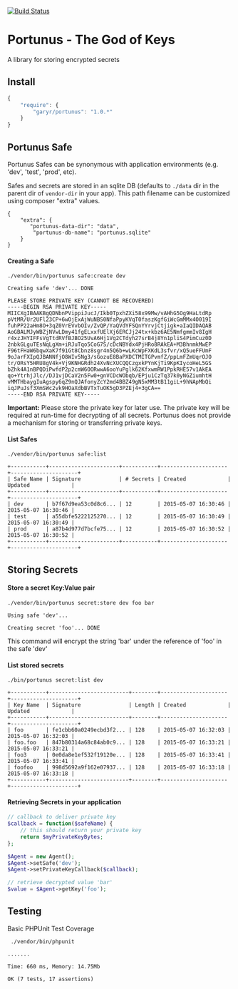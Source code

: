 [![Build Status](https://secure.travis-ci.org/garyr/portunus.png)](http://travis-ci.org/garyr/portunus)

Portunus - The God of Keys
=========

A library for storing encrypted secrets

## Install

```javascript
{
    "require": {
        "garyr/portunus": "1.0.*"
    }
}
```

## Portunus Safe

Portunus Safes can be synonymous with application environments (e.g. 'dev', 'test', 'prod', etc).

Safes and secrets are stored in an sqlite DB (defaults to ```./data``` dir in the parent dir of ```vendor-dir``` in your app). This path
filename can be customized using composer "extra" values.

```
{
    "extra": {
       "portunus-data-dir": "data",
        "portunus-db-name": "portunus.sqlite"
    }
}
```

#### Creating a Safe
```
./vendor/bin/portunus safe:create dev

Creating safe 'dev'... DONE

PLEASE STORE PRIVATE KEY (CANNOT BE RECOVERED)
-----BEGIN RSA PRIVATE KEY-----
MIICXgIBAAKBgQDNbnPVippiJucJ/Ikb0TpxhZXi58x99Mw/vAHhG5Og9HaLtdRp
pVtMR/Ur2UFl23CP+6wOjExAjWuNBS0NfaPpyKVqT0faszKgfGiWcGmMMx4O019I
fuhPP22aHm8O+3qZ0VrEVvbOIv/ZvQP/YaQVdYFSQnYYrvjCtjigk+aIaQIDAQAB
AoGBALMJyWBZjNVwLDmy41fgELxxfUElXj6ERCJj24tx+kbz6AE5NmfgmmIv8IgH
r4xzJHYIFFsVgTtdRVfBJBO25UvA6Hj1Vg2CTdyh27srB4j8Yn1pliS4PimCuz0D
2nbkGLguTEsNqLgXm+iRJuTqo5CoG7S/cDcNBYdx4PjHRo8RAkEA+M3BhnmkMwEP
F96tFHaW6bqwXaK7f91Gt8Cbnz8sgr4n5Q6b+wLKcWpFXKdL3sfvr/xQ5ueFFUmF
9oJarFXIpQJBANNfjO8WIv5Ng3/sGozuE8BaPXDCTMITGPvmfZ/ppLmFZmUqrOJO
tr/ORsY5HRU8gV4k+Vj9KNHGRdh24XvNcXUCQQCzgxkPYnKjTi9KpKIycoHeL5GS
bZhk4A1nBPQDiPwfdP2p2cmW6OORwwA6ooYuPglk62KfxwmRW1PpkRHE57v1AkEA
qo+YtrhjJlc//DJ1vjDCaV2n5Fw0+gnVCDcWObqb/EPju1CzTq37k0yNGZiumhtH
vMMTHbaygIuAgspy6qZ9nQJAfonyZcY2md4BBZ49gN5xMM3tB11giL+9hNApMbQi
iqJPuJsf3XmSWc2vk9HOaXdbBVTxTuOK5gD3PZEj4+3gCA==
-----END RSA PRIVATE KEY-----

```
**Important:** Please store the private key for later use. The private key will be required at run-time for
decrypting of all secrets. Portunus does not provide a mechanism for storing or transferring private keys.

#### List Safes
```
./vendor/bin/portunus safe:list

+-----------+----------------------+-----------+---------------------+---------------------+
| Safe Name | Signature            | # Secrets | Created             | Updated             |
+-----------+----------------------+-----------+---------------------+---------------------+
| dev       | b7f67d9ea53c0d8c6... | 12        | 2015-05-07 16:30:46 | 2015-05-07 16:30:46 |
| test      | a55dbfe5222125270... | 12        | 2015-05-07 16:30:49 | 2015-05-07 16:30:49 |
| prod      | a87b4d977d7bcfe75... | 12        | 2015-05-07 16:30:52 | 2015-05-07 16:30:52 |
+-----------+----------------------+-----------+---------------------+---------------------+
```

## Storing Secrets

#### Store a secret Key:Value pair
```
./vendor/bin/portunus secret:store dev foo bar

Using safe 'dev'...

Creating secret 'foo'... DONE

```
This command will encrypt the string 'bar' under the reference of 'foo' in the safe 'dev'

#### List stored secrets
```
./bin/portunus secret:list dev

+-----------+-------------------------+--------+---------------------+---------------------+
| Key Name  | Signature               | Length | Created             | Updated             |
+-----------+-------------------------+--------+---------------------+---------------------+
| foo       | fe1cbb60a0249ecbd3f2... | 128    | 2015-05-07 16:32:03 | 2015-05-07 16:32:03 |
| foo.foo   | 847b80314a68c84ab0c9... | 128    | 2015-05-07 16:33:21 | 2015-05-07 16:33:21 |
| foo3      | 0e0da8e1ef532f19120e... | 128    | 2015-05-07 16:33:41 | 2015-05-07 16:33:41 |
| foofoo    | 998d5692a9f162e07937... | 128    | 2015-05-07 16:33:18 | 2015-05-07 16:33:18 |
+-----------+-------------------------+--------+---------------------+---------------------+

```

#### Retrieving Secrets in your application

```php
// callback to deliver private key
$callback = function($safeName) {
    // this should return your private key
    return $myPrivateKeyBytes;
};

$Agent = new Agent();
$Agent->setSafe('dev');
$Agent->setPrivateKeyCallback($callback);

// retrieve decrypted value 'bar'
$value = $Agent->getKey('foo');
```

## Testing

Basic PHPUnit Test Coverage
```
 ./vendor/bin/phpunit

.......

Time: 660 ms, Memory: 14.75Mb

OK (7 tests, 17 assertions)
```
